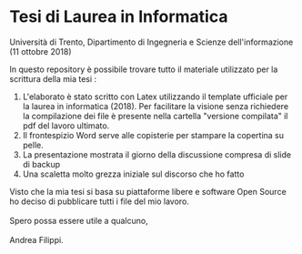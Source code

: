 # Tesi di Laurea in Informatica
Università di Trento, Dipartimento di Ingegneria e Scienze dell'informazione (11 ottobre 2018)

In questo repository è possibile trovare tutto il materiale utilizzato per la scrittura della mia tesi :

1.  L'elaborato è stato scritto con Latex utilizzando il template ufficiale per la laurea in informatica (2018).
    Per facilitare la visione senza richiedere la compilazione dei file è presente nella cartella "versione compilata" il pdf del lavoro ultimato.
2.  Il frontespizio Word serve alle copisterie per stampare la copertina su pelle.
3.  La presentazione mostrata il giorno della discussione compresa di slide di backup
4.  Una scaletta molto grezza iniziale sul discorso che ho fatto


Visto che la mia tesi si basa su piattaforme libere e software Open Source ho deciso di pubblicare tutti i file del mio lavoro. <br />
<br />
Spero possa essere utile a qualcuno, <br />
<br />
Andrea Filippi.
